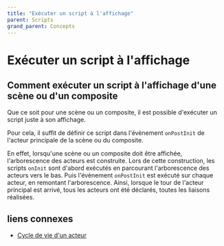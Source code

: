 ```yaml
---
title: "Exécuter un script à l'affichage"
parent: Scripts
grand_parent: Concepts
---
```


# Exécuter un script à l'affichage

## Comment exécuter un script à l'affichage d'une scène ou d'un composite

Que ce soit pour une scène ou un composite, il est possible d'exécuter un script juste à son affichage.

Pour cela, il suffit de définir ce script dans l'évènement `onPostInit` de l'acteur principale de la scène ou du composite.

En effet, lorsqu'une scène ou un composite doit être affichée, l'arborescence des acteurs est construite. Lors de cette construction, les scripts `onInit` sont d'abord exécutés en parcourant l'arborescence des acteurs vers le bas. Puis l'évènement `onPostInit` est exécuté sur chaque acteur, en remontant l'arborescence. Ainsi, lorsque le tour de l'acteur principal est arrivé, tous les acteurs ont été déclarés, toutes les liaisons réalisées.

## liens connexes

- [Cycle de vie d'un acteur](../actor/actor-life-cycle.md)
